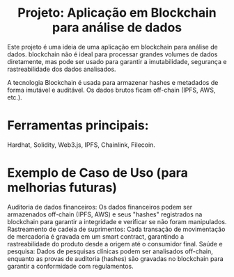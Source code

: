 <h1 align="center"> Projeto: Aplicação em Blockchain para análise de dados </h1>

Este projeto é uma ideia de uma aplicação em blockchain para análise de dados.  blockchain não é ideal para processar grandes volumes de dados diretamente, mas pode ser usado para garantir a imutabilidade, segurança e rastreabilidade dos dados analisados.

A tecnologia Blockchain é usada para armazenar hashes e metadados de forma imutável e auditável.
Os dados brutos ficam off-chain (IPFS, AWS, etc.).

# Ferramentas principais:
Hardhat, Solidity, Web3.js, IPFS, Chainlink, Filecoin.

# Exemplo de Caso de Uso (para melhorias futuras)
Auditoria de dados financeiros: Os dados financeiros podem ser armazenados off-chain (IPFS, AWS) e seus "hashes" registrados na blockchain para garantir a integridade e verificar se não foram manipulados.
Rastreamento de cadeia de suprimentos: Cada transação de movimentação de mercadoria é gravada em um smart contract, garantindo a rastreabilidade do produto desde a origem até o consumidor final.
Saúde e pesquisa: Dados de pesquisas clínicas podem ser analisados off-chain, enquanto as provas de auditoria (hashes) são gravadas no blockchain para garantir a conformidade com regulamentos.

